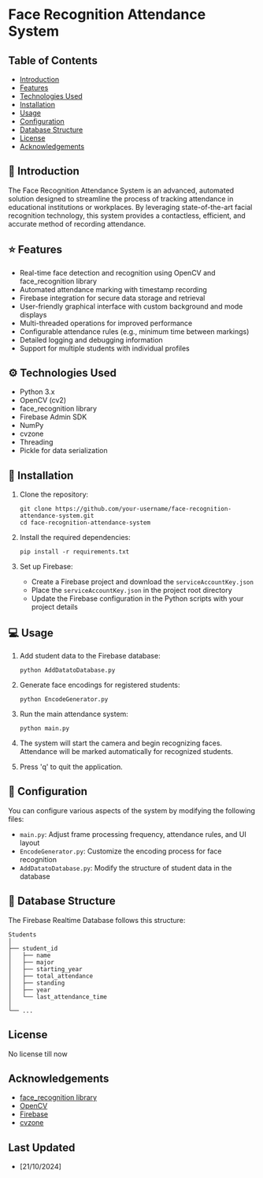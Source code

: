 # Face Recognition Attendance System

## Table of Contents
- [Introduction](#introduction)
- [Features](#features)
- [Technologies Used](#technologies-used)
- [Installation](#installation)
- [Usage](#usage)
- [Configuration](#configuration)
- [Database Structure](#database-structure)
- [License](#license)
- [Acknowledgements](#acknowledgements)

## :wave: Introduction

The Face Recognition Attendance System is an advanced, automated solution designed to streamline the process of tracking attendance in educational institutions or workplaces. By leveraging state-of-the-art facial recognition technology, this system provides a contactless, efficient, and accurate method of recording attendance.

## :star: Features

- Real-time face detection and recognition using OpenCV and face_recognition library
- Automated attendance marking with timestamp recording
- Firebase integration for secure data storage and retrieval
- User-friendly graphical interface with custom background and mode displays
- Multi-threaded operations for improved performance
- Configurable attendance rules (e.g., minimum time between markings)
- Detailed logging and debugging information
- Support for multiple students with individual profiles

## :gear: Technologies Used

- Python 3.x
- OpenCV (cv2)
- face_recognition library
- Firebase Admin SDK
- NumPy
- cvzone
- Threading
- Pickle for data serialization

## :rocket: Installation

1. Clone the repository:
   ```
   git clone https://github.com/your-username/face-recognition-attendance-system.git
   cd face-recognition-attendance-system
   ```

2. Install the required dependencies:
   ```
   pip install -r requirements.txt
   ```

3. Set up Firebase:
   - Create a Firebase project and download the `serviceAccountKey.json`
   - Place the `serviceAccountKey.json` in the project root directory
   - Update the Firebase configuration in the Python scripts with your project details

## :computer: Usage

1. Add student data to the Firebase database:
   ```
   python AddDatatoDatabase.py
   ```

2. Generate face encodings for registered students:
   ```
   python EncodeGenerator.py
   ```

3. Run the main attendance system:
   ```
   python main.py
   ```

4. The system will start the camera and begin recognizing faces. Attendance will be marked automatically for recognized students.

5. Press 'q' to quit the application.

## :wrench: Configuration

You can configure various aspects of the system by modifying the following files:

- `main.py`: Adjust frame processing frequency, attendance rules, and UI layout
- `EncodeGenerator.py`: Customize the encoding process for face recognition
- `AddDatatoDatabase.py`: Modify the structure of student data in the database

## :file_folder: Database Structure

The Firebase Realtime Database follows this structure:
```
Students
│
├── student_id
│   ├── name
│   ├── major
│   ├── starting_year
│   ├── total_attendance
│   ├── standing
│   ├── year
│   └── last_attendance_time
│
└── ...
```

## License

No license till now 

## Acknowledgements

- [face_recognition library](https://github.com/ageitgey/face_recognition)
- [OpenCV](https://opencv.org/)
- [Firebase](https://firebase.google.com/)
- [cvzone](https://github.com/cvzone/cvzone)

## Last Updated
- [21/10/2024]
